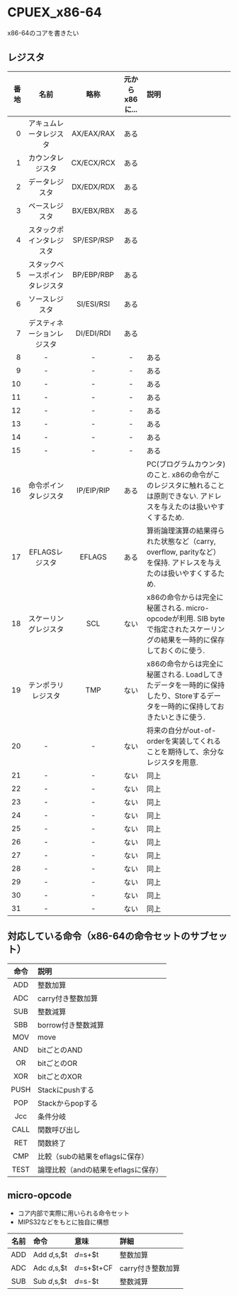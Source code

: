 # CPUEX_x86-64
x86-64のコアを書きたい

## レジスタ
| 番地 | 名前 | 略称 | 元からx86に... | 説明 |
| ----:|:----:|:----:|:----:          |:---- |
|  0 | アキュムレータレジスタ  | AX/EAX/RAX | ある ||
|  1 | カウンタレジスタ        | CX/ECX/RCX | ある ||
|  2 | データレジスタ          | DX/EDX/RDX | ある ||
|  3 | ベースレジスタ          | BX/EBX/RBX | ある ||
|  4 | スタックポインタレジスタ| SP/ESP/RSP | ある ||
|  5 | スタックベースポインタレジスタ | BP/EBP/RBP |ある||
|  6 | ソースレジスタ          | SI/ESI/RSI | ある ||
|  7 | デスティネーションレジスタ | DI/EDI/RDI | ある ||
|  8 |-|-|-|ある|REX.Wで指定できるレジスタ.用途自由|
|  9 |-|-|-|ある|REX.Wで指定できるレジスタ.用途自由|
| 10 |-|-|-|ある|REX.Wで指定できるレジスタ.用途自由|
| 11 |-|-|-|ある|REX.Wで指定できるレジスタ.用途自由|
| 12 |-|-|-|ある|REX.Wで指定できるレジスタ.用途自由|
| 13 |-|-|-|ある|REX.Wで指定できるレジスタ.用途自由|
| 14 |-|-|-|ある|REX.Wで指定できるレジスタ.用途自由|
| 15 |-|-|-|ある|REX.Wで指定できるレジスタ.用途自由|
| 16 | 命令ポインタレジスタ | IP/EIP/RIP |ある| PC(プログラムカウンタ)のこと. x86の命令がこのレジスタに触れることは原則できない. アドレスを与えたのは扱いやすくするため. |
| 17 | EFLAGSレジスタ | EFLAGS |ある| 算術論理演算の結果得られた状態など（carry, overflow, parityなど）を保持. アドレスを与えたのは扱いやすくするため. |
| 18 | スケーリングレジスタ | SCL | ない | x86の命令からは完全に秘匿される. micro-opcodeが利用. SIB byteで指定されたスケーリングの結果を一時的に保存しておくのに使う. |
| 19 | テンポラリレジスタ | TMP | ない | x86の命令からは完全に秘匿される. Loadしてきたデータを一時的に保持したり、Storeするデータを一時的に保持しておきたいときに使う. |
| 20 | - | - | ない | 将来の自分がout-of-orderを実装してくれることを期待して、余分なレジスタを用意. |
| 21 | - | - | ない | 同上 |
| 22 | - | - | ない | 同上 |
| 23 | - | - | ない | 同上 |
| 24 | - | - | ない | 同上 |
| 25 | - | - | ない | 同上 |
| 26 | - | - | ない | 同上 |
| 27 | - | - | ない | 同上 |
| 28 | - | - | ない | 同上 |
| 29 | - | - | ない | 同上 |
| 30 | - | - | ない | 同上 |
| 31 | - | - | ない | 同上 |
## 対応している命令（x86-64の命令セットのサブセット）
| 命令 | 説明                               |
|:----:| :----                              |
| ADD  | 整数加算                           |
| ADC  | carry付き整数加算                  |
| SUB  | 整数減算                           |
| SBB  | borrow付き整数減算                 |
| MOV  | move                               |
| AND  | bitごとのAND                       |
|  OR  | bitごとのOR                        |
| XOR  | bitごとのXOR                       |
| PUSH | Stackにpushする                    |
| POP  | Stackからpopする                   |
| Jcc  | 条件分岐                           |
| CALL | 関数呼び出し                       |
| RET  | 関数終了                           |
| CMP  | 比較（subの結果をeflagsに保存）    |
| TEST | 論理比較（andの結果をeflagsに保存）|



## micro-opcode

- コア内部で実際に用いられる命令セット
- MIPS32などをもとに独自に構想

| 名前 | 命令         | 意味        | 詳細 |
|:----:|:----         |:----        |:---- |
| ADD  | Add $d,$s,$t | $d=$s+$t    | 整数加算 |
| ADC  | Adc $d,$s,$t | $d=$s+$t+CF | carry付き整数加算 |
| SUB  | Sub $d,$s,$t | $d=$s-$t    | 整数減算 |
